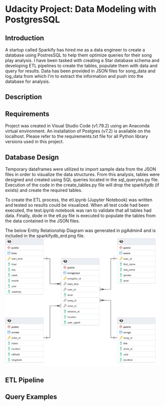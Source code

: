 # Udacity Project: Data Modeling with PostgresSQL

## Introduction

A startup called Sparkify has hired me as a data engineer to create a database using PostresSQL to help them optimize queries for their song play analysis. I have been tasked with creating a Star database schema and developing ETL pipelines to create the tables, populate them with data and query for results. Data has been provided in JSON files for song_data and log_data from which I'm to extract the information and push into the database for analysis.

## Description


## Requirements

Project was created in Visual Studio Code (v1.79.2) using an Anaconda virtual environment. An installation of Postgres (v7.2) is available on the localhost.
Please refer to the requirements.txt file for all Python library versions used in this project.

## Database Design

Temporary dataframes were utilized to import sample data from the JSON files in order to visualize the data structures. From this analysis, tables were designed and created using SQL queries located in the sql_queryies.py file. Execution of the code in the create_tables.py file will drop the sparkifydb (if exists) and create the required tables.

To create the ETL process, the etl.ipynb (Jupyter Notebook) was written and tested so results could be visualized. When all test code had been executed, the test.ipynb notebook was ran to validate that all tables had data. Finally, dode in the etl.py file is executed to populate the tables from the data contained in the JSON files.

The below Entity Relationship Diagram was generated in pgAdmin4 and is included in the sparkifydb_erd.png file.
<img src="sparkifydb_erd.png" alt="ERD Diagram"/>

## ETL Pipeline

## Query Examples
